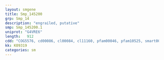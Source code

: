 ```yaml
---
layout: smgene
title: Smp_145200
grp: Smp_14
description: "engrailed, putative"
smp: Smp_145200.1
uniprot: "G4VRE6"
length:   912
cdd: "COG5576, cd00086, cl00084, cl11160, pfam00046, pfam10525, smart00389"
kk: K09319
categories: sm
---
```

